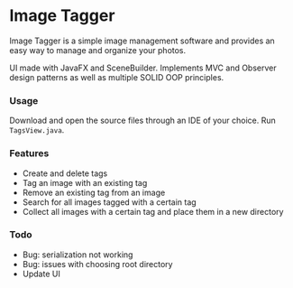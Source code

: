 # Image Tagger

Image Tagger is a simple image management software and provides an easy way to manage and organize your photos. 

UI made with JavaFX and SceneBuilder. Implements MVC and Observer design patterns as well as multiple SOLID OOP principles.

### Usage

Download and open the source files through an IDE of your choice. Run ```TagsView.java```.

### Features

- Create and delete tags
- Tag an image with an existing tag
- Remove an existing tag from an image
- Search for all images tagged with a certain tag
- Collect all images with a certain tag and place them in a new directory

### Todo

- Bug: serialization not working
- Bug: issues with choosing root directory
- Update UI


